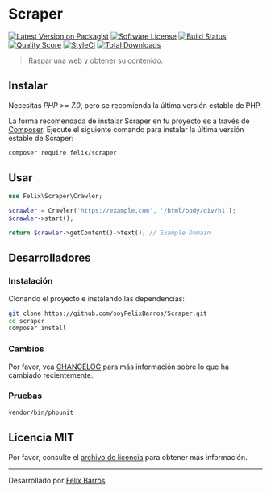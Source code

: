 # Scraper

[![Latest Version on Packagist](https://img.shields.io/packagist/v/felix/scraper.svg?style=flat-square)](https://packagist.org/packages/felix/scraper)
[![Software License](https://img.shields.io/badge/license-MIT-brightgreen.svg?style=flat-square)](LICENSE.md)
[![Build Status](https://img.shields.io/travis/soyFelixBarros/Scraper/master.svg?style=flat-square)](https://travis-ci.org/soyFelixBarros/Scraper)
[![Quality Score](https://img.shields.io/scrutinizer/g/soyFelixBarros/Scraper.svg?style=flat-square)](https://scrutinizer-ci.com/g/soyFelixBarros/Scraper)
[![StyleCI](https://styleci.io/repos/102618762/shield)](https://styleci.io/repos/102618762)
[![Total Downloads](https://img.shields.io/packagist/dt/felix/scraper.svg?style=flat-square)](https://packagist.org/packages/felix/scraper)

> Raspar una web y obtener su contenido.

## Instalar

Necesitas *PHP >= 7.0*, pero se recomienda la última versión estable de PHP.

La forma recomendada de instalar Scraper en tu proyecto es a través de [Composer](https://getcomposer.org/). Ejecute el siguiente comando para instalar la última versión estable de Scraper:

```bash
composer require felix/scraper
```

## Usar

```php
use Felix\Scraper\Crawler;

$crawler = Crawler('https://example.com', '/html/body/div/h1');
$crawler->start();

return $crawler->getContent()->text(); // Example Domain

```

## Desarrolladores

### Instalación

Clonando el proyecto e instalando las dependencias:

```bash
git clone https://github.com/soyFelixBarros/Scraper.git
cd scraper
composer install
```

### Cambios

Por favor, vea [CHANGELOG](CHANGELOG.md) para más información sobre lo que ha cambiado recientemente.

### Pruebas

```bash
vendor/bin/phpunit
```

## Licencia MIT

Por favor, consulte el [archivo de licencia](LICENSE.md) para obtener más información.

------

Desarrollado por [Felix Barros](https://twitter.com/soyFelixBarros)